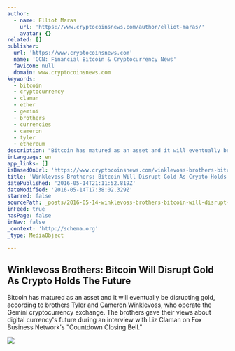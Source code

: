 ```yaml
---
author:
  - name: Elliot Maras
    url: 'https://www.cryptocoinsnews.com/author/elliot-maras/'
    avatar: {}
related: []
publisher:
  url: 'https://www.cryptocoinsnews.com'
  name: 'CCN: Financial Bitcoin & Cryptocurrency News'
  favicon: null
  domain: www.cryptocoinsnews.com
keywords:
  - bitcoin
  - cryptocurrency
  - claman
  - ether
  - gemini
  - brothers
  - currencies
  - cameron
  - tyler
  - ethereum
description: "Bitcoin has matured as an asset and it will eventually be disrupting gold, according to brothers Tyler and Cameron Winklevoss, who operate the Gemini cryptocurrency exchange. The brothers gave their views about digital currency's future during an interview with Liz Claman on Fox Business Network's \"Countdown Closing Bell.\""
inLanguage: en
app_links: []
isBasedOnUrl: 'https://www.cryptocoinsnews.com/winklevoss-brothers-bitcoin-will-disrupt-gold-as-crypto-holds-the-future/'
title: 'Winklevoss Brothers: Bitcoin Will Disrupt Gold As Crypto Holds The Future'
datePublished: '2016-05-14T21:11:52.819Z'
dateModified: '2016-05-14T17:38:02.329Z'
starred: false
sourcePath: _posts/2016-05-14-winklevoss-brothers-bitcoin-will-disrupt-gold-as-crypto-hol.md
inFeed: true
hasPage: false
inNav: false
_context: 'http://schema.org'
_type: MediaObject

---
```

<article style=""><h1>Winklevoss Brothers: Bitcoin Will Disrupt Gold As Crypto Holds The Future</h1><p>Bitcoin has matured as an asset and it will eventually be disrupting gold, according to brothers Tyler and Cameron Winklevoss, who operate the Gemini cryptocurrency exchange. The brothers gave their views about digital currency's future during an interview with Liz Claman on Fox Business Network's "Countdown Closing Bell."</p><img src="https://www.cryptocoinsnews.com/wp-content/uploads/2016/05/Winklevoss-Bros.jpg" /></article>